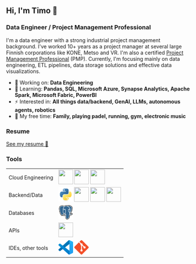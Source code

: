 ## Hi, I'm Timo 👋

### Data Engineer / Project Management Professional

I'm a data engineer with a strong industrial project management background. I've worked 10+ years as a project manager at several large Finnish corporations like KONE, Metso and VR. I'm also a certified [Project Management Professional](https://www.credly.com/badges/09dace82-3b47-459e-bfbd-b292ae4cdefd/public_url) (PMP). Currently, I'm focusing mainly on data engineering, ETL pipelines, data storage solutions and effective data visualizations.

- 🔨 Working on: **Data Engineering**
- 📘 Learning: **Pandas, SQL, Microsoft Azure, Synapse Analytics, Apache Spark, Microsoft Fabric, PowerBI**
- ⚡ Interested in: **All things data/backend, GenAI, LLMs, autonomous agents, robotics**
- 🌴 My free time: **Family, playing padel, running, gym, electronic music**

### Resume

<a href="https://timosarkka.github.io/resume" target="_blank">See my resume 📃</a>

### Tools

<table>
    <tr>
        <td>Cloud Engineering</td>
        <td>
            <a href="https://azure.microsoft.com" target=”_blank”><img src="https://upload.wikimedia.org/wikipedia/commons/f/fa/Microsoft_Azure.svg" width="40" height="40"></a>
            <a href="https://azure.microsoft.com" target=”_blank”><img src="https://seeklogo.com/images/A/azure-synapse-analytics-logo-B87A556A9C-seeklogo.com.png" width="40" height="40"></a>
            <a href="https://www.microsoft.com/en-us/microsoft-fabric" target=”_blank”><img src="https://static.wikia.nocookie.net/logopedia/images/a/aa/Microsoft_Fabric_2023.svg" width="40" height="40"></a>
        </td>   
    </tr>
    <tr>
        <td>Backend/Data</td>
        <td>
            <a href="https://www.python.org/" target=”_blank”><img src="https://github.com/devicons/devicon/blob/v2.13.0/icons/python/python-original.svg" width="40" height="40"/></a>
            <a href="https://numpy.org/" target=”_blank”><img src="https://cdn.worldvectorlogo.com/logos/numpy-1.svg" width="40" height="40"/></a>
            <a href="https://pandas.pydata.org/" target=”_blank”><img src="https://upload.wikimedia.org/wikipedia/commons/thumb/2/22/Pandas_mark.svg/674px-Pandas_mark.svg.png" width="40" height="40"/></a>
            <a href="https://www.microsoft.com/en-us/power-platform/products/power-bi" target=”_blank”><img src="https://upload.wikimedia.org/wikipedia/commons/c/cf/New_Power_BI_Logo.svg" width="40" height="40"/></a>
        </td>
    </tr>
    <tr>
        <td>Databases</td>
        <td>
            <a href="https://www.postgresql.org/" target=”_blank”><img src="https://github.com/devicons/devicon/blob/v2.13.0/icons/postgresql/postgresql-original.svg" width="40" height="40"/></a>
        </td>
    </tr>
    <tr>
    <tr>
        <td>APIs</td>
        <td>
            <a href="https://www.postman.com/" target=”_blank”><img src="https://www.vectorlogo.zone/logos/getpostman/getpostman-icon.svg" width="40" height="40"/></a>
        </td>
    </tr>
    <tr>
        <td>IDEs, other tools</td>
        <td>
            <a href="https://code.visualstudio.com/" target=”_blank”><img src="https://github.com/devicons/devicon/blob/v2.13.0/icons/vscode/vscode-original.svg" width="40" height="40"/></a>
            <a href="https://git-scm.com/" target=”_blank”><img src="https://github.com/devicons/devicon/blob/v2.13.0/icons/git/git-original.svg" width="40" height="40"/></a>
        </td>
    </tr>
</table>
